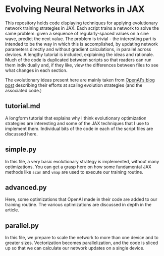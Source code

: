 # Evolving Neural Networks in JAX
This repository holds code displaying techniques for applying evolutionary network training strategies in JAX. Each script trains a network to solve the same problem: given a sequence of regularly-spaced values on a sine wave, predict the next value. The problem is trivial - the interesting part is intended to be the way in which this is accomplished, by updating network parameters directly and without gradient calculations, in parallel across devices. A lengthy tutorial is included, explaining the ideas and rationale. Much of the code is duplicated between scripts so that readers can run them individually and, if they like, view the differences between files to see what changes in each section.

The evolutionary ideas present here are mainly taken from [OpenAI's blog post](https://openai.com/blog/evolution-strategies/) describing their efforts at scaling evolution strategies (and the associated code.)

## tutorial.md
A longform tutorial that explains why I think evolutionary optimization strategies are interesting and some of the JAX techniques that I use to implement them. Individual bits of the code in each of the script files are discussed here.

## simple.py
In this file, a very basic evolutionary strategy is implemented, without many optimizations. You can get a grasp here on how some fundamental JAX methods like `scan` and `vmap` are used to execute our training routine.

## advanced.py
Here, some optimizations that OpenAI made in their code are added to our training routine. The various optimizations are discussed in depth in the article.

## parallel.py
In this file, we prepare to scale the network to more than one device and to greater sizes. Vectorization becomes parallelization, and the code is sliced up so that we can calculate our network updates on a single device.